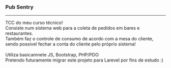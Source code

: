 <h3>Pub Sentry</h3>
<hr>
<p>
  TCC do meu curso técnico! <br>
  Consiste num sistema web para a coleta de pedidos em bares e restaurantes. <br>
  Também faz o controle de consumo de acordo com a mesa do cliente, sendo possível fechar a conta do cliente pelo próprio sistema! <br><br>
  Utiliza basicamnete JS, Bootstrap, PHP/PDO <br>
  Pretendo futuramente migrar este projeto para Larevel por fins de estudo :)
</p>
